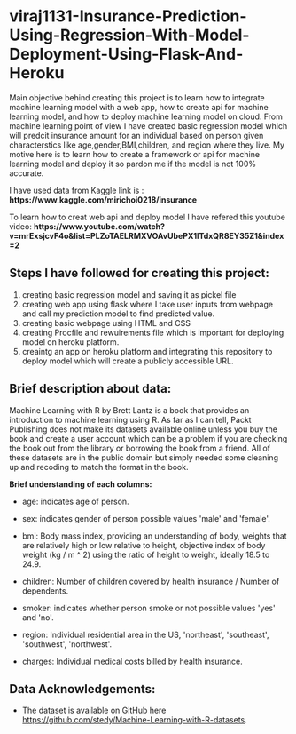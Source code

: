 # viraj1131-Insurance-Prediction-Using-Regression-With-Model-Deployment-Using-Flask-And-Heroku

<p>Main objective behind creating this project is to learn how to integrate machine learning model with a web app, how to create api for machine learning model, and how to deploy machine learning model on cloud. From machine learning point of view I have created basic regression model which will predcit insurance amount for an individual based on person given characterstics like age,gender,BMI,children, and region where they live. My motive here is to learn how to create a framework or api for machine learning model and deploy it so pardon me if the model is not 100% accurate.</p>

<p>I have used data from Kaggle link is : <b>https://www.kaggle.com/mirichoi0218/insurance</b></p>

<p>To learn how to creat web api and deploy model I have refered this youtube video: <b>https://www.youtube.com/watch?v=mrExsjcvF4o&list=PLZoTAELRMXVOAvUbePX1lTdxQR8EY35Z1&index=2</b></p>

## Steps I have followed for creating this project:

1. creating basic regression model and saving it as pickel file
2. creating web app using flask where I take user inputs from webpage and call my prediction model to find predicted value.
3. creating basic webpage using HTML and CSS
4. creating Procfile and rewuirements file which is important for deploying model on heroku platform.
5. creaintg an app on heroku platform and integrating this repository to deploy model which will create a publicly accessible URL.

## Brief description about data:

<p>Machine Learning with R by Brett Lantz is a book that provides an introduction to machine learning using R. As far as I can tell, Packt Publishing does not make its datasets available online unless you buy the book and create a user account which can be a problem if you are checking the book out from the library or borrowing the book from a friend. All of these datasets are in the public domain but simply needed some cleaning up and recoding to match the format in the book.</p>

<b>Brief understanding of each columns:</b>

* age: indicates age of person. 

* sex: indicates gender of person possible values 'male' and 'female'.

* bmi: Body mass index, providing an understanding of body, weights that are relatively high or low relative to height,
    objective index of body weight (kg / m ^ 2) using the ratio of height to weight, ideally 18.5 to 24.9.

* children: Number of children covered by health insurance / Number of dependents.

* smoker: indicates whether person smoke or not possible values 'yes' and 'no'.

* region: Individual residential area in the US, 'northeast', 'southeast', 'southwest', 'northwest'.

* charges: Individual medical costs billed by health insurance.

## Data Acknowledgements:

* The dataset is available on GitHub here https://github.com/stedy/Machine-Learning-with-R-datasets.


